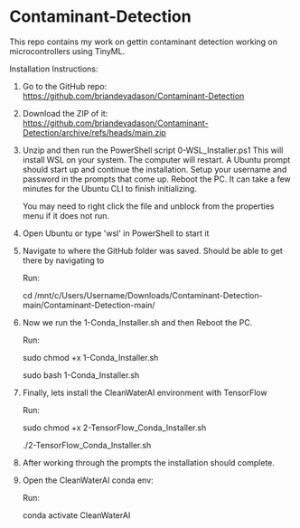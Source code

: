 # Contaminant-Detection
This repo contains my work on gettin contaminant detection working on microcontrollers using TinyML. 

Installation Instructions: 

1. Go to the GitHub repo: 
	https://github.com/briandevadason/Contaminant-Detection
	
2. Download the ZIP of it: 
	https://github.com/briandevadason/Contaminant-Detection/archive/refs/heads/main.zip
	
3. Unzip and then run the PowerShell script 0-WSL_Installer.ps1
	This will install WSL on your system. The computer will restart. A Ubuntu prompt should start up and 		continue the installation. Setup your username and password in the prompts that come up. Reboot the PC. It can take a few minutes for the Ubuntu CLI to finish initializing.

	You may need to right click the file and unblock from the properties menu if it does not run.
	
4. Open Ubuntu or type 'wsl' in PowerShell to start it
	
5. Navigate to where the GitHub folder was saved. 
	Should be able to get there by navigating to 

	Run:
	
	cd /mnt/c/Users/Username/Downloads/Contaminant-Detection-main/Contaminant-Detection-main/
	
6. Now we run the 1-Conda_Installer.sh and then Reboot the PC.

	Run: 
	
	sudo chmod +x 1-Conda_Installer.sh
	
	sudo bash 1-Conda_Installer.sh
	
7. Finally, lets install the CleanWaterAI environment with TensorFlow 

	Run: 
	
	sudo chmod +x 2-TensorFlow_Conda_Installer.sh
	
	./2-TensorFlow_Conda_Installer.sh
	
8. After working through the prompts the installation should complete.

9. Open the CleanWaterAI conda env: 

	Run:
	
	conda activate CleanWaterAI
